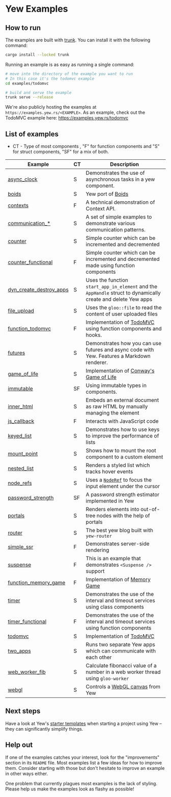 # Yew Examples

## How to run

The examples are built with [trunk](https://github.com/thedodd/trunk).
You can install it with the following command:

```bash
cargo install --locked trunk
```

Running an example is as easy as running a single command:

```bash
# move into the directory of the example you want to run
# In this case it's the todomvc example
cd examples/todomvc

# build and serve the example
trunk serve --release
```

We're also publicly hosting the examples at `https://examples.yew.rs/<EXAMPLE>`.
As an example, check out the TodoMVC example here: <https://examples.yew.rs/todomvc>

## List of examples

 - CT - Type of most components , "F" for function components and "S" for struct components, "SF" for a mix of both.

| Example                                            | CT | Description                                                                                                                        |
| -------------------------------------------------- | -- | ---------------------------------------------------------------------------------------------------------------------------------- |
| [async_clock](async_clock)                         | S  | Demonstrates the use of asynchronous tasks in a yew component.                                                                           |
| [boids](boids)                                     | S  | Yew port of [Boids](https://en.wikipedia.org/wiki/Boids)                                                                           |
| [contexts](contexts)                               | F  | A technical demonstration of Context API.                          
| [communication_*](communication_child_to_parent)   | S  | A set of simple examples to demonstrate various communication patterns. |
| [counter](counter)                                 | S  | Simple counter which can be incremented and decremented                                                                            |
| [counter_functional](counter_functional)           | F  | Simple counter which can be incremented and decremented made using function components                                             |
| [dyn_create_destroy_apps](dyn_create_destroy_apps) | S  | Uses the function `start_app_in_element` and the `AppHandle` struct to dynamically create and delete Yew apps                      |
| [file_upload](file_upload)                         | S  | Uses the `gloo::file` to read the content of user uploaded files                                                                   |
| [function_todomvc](function_todomvc)               | F  | Implementation of [TodoMVC](http://todomvc.com/) using function components and hooks.                                              |
| [futures](futures)                                 | S  | Demonstrates how you can use futures and async code with Yew. Features a Markdown renderer.                                        |
| [game_of_life](game_of_life)                       | S  | Implementation of [Conway's Game of Life](https://en.wikipedia.org/wiki/Conway%27s_Game_of_Life)                                   |
| [immutable](immutable)                             | SF | Using immutable types in components.                                                                                               |
| [inner_html](inner_html)                           | S  | Embeds an external document as raw HTML by manually managing the element                                                           |
| [js_callback](js_callback)                         | F  | Interacts with JavaScript code                                                                                                     |
| [keyed_list](keyed_list)                           | S  | Demonstrates how to use keys to improve the performance of lists                                                                   |
| [mount_point](mount_point)                         | S  | Shows how to mount the root component to a custom element                                                                          |
| [nested_list](nested_list)                         | S  | Renders a styled list which tracks hover events                                                                                    |
| [node_refs](node_refs)                             | S  | Uses a [`NodeRef`](https://yew.rs/docs/concepts/components/refs) to focus the input element under the cursor                       |
| [password_strength](password_strength)             | SF | A password strength estimator implemented in Yew                                                                                   |
| [portals](portals)                                 | S  | Renders elements into out-of-tree nodes with the help of portals                                                                   |
| [router](router)                                   | S  | The best yew blog built with `yew-router`                                                                                          |
| [simple_ssr](simple_ssr)                           | F  | Demonstrates server-side rendering                                                                                                 |
| [suspense](suspense)                               | F  | This is an example that demonstrates `<Suspense />` support                                                                        |
| [function_memory_game](function_memory_game)       | F  | Implementation of [Memory Game](https://github.com/bradlygreen/Memory-Game)                                                        |
| [timer](timer)                                     | S  | Demonstrates the use of the interval and timeout services using class components                                                   |
| [timer_functional](timer_functional)               | F  | Demonstrates the use of the interval and timeout services using function components                                                |
| [todomvc](todomvc)                                 | S  | Implementation of [TodoMVC](http://todomvc.com/)                                                                                   |
| [two_apps](two_apps)                               | S  | Runs two separate Yew apps which can communicate with each other                                                                   |
| [web_worker_fib](web_worker_fib)                   | S  | Calculate fibonacci value of a number in a web worker thread using `gloo-worker`                                                   |
| [webgl](webgl)                                     | S  | Controls a [WebGL canvas](https://developer.mozilla.org/en-US/docs/Web/API/WebGL_API/Tutorial/Getting_started_with_WebGL) from Yew |

## Next steps

Have a look at Yew's [starter templates](https://yew.rs/docs/getting-started/build-a-sample-app#using-a-starter-template) when starting a project using Yew – they can significantly simplify things.

## Help out

If one of the examples catches your interest, look for the "improvements" section in its `README` file.
Most examples list a few ideas for how to improve them.
Consider starting with those but don't hesitate to improve an example in other ways either.

One problem that currently plagues most examples is the lack of styling.
Please help us make the examples look as flashy as possible!
